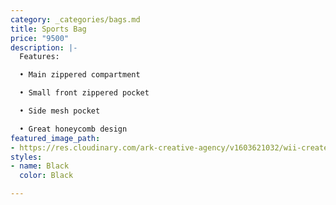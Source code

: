 ```yaml
---
category: _categories/bags.md
title: Sports Bag
price: "9500"
description: |-
  Features:

  • Main zippered compartment

  • Small front zippered pocket

  • Side mesh pocket

  • Great honeycomb design
featured_image_path:
- https://res.cloudinary.com/ark-creative-agency/v1603621032/wii-create/uploads/Hexagon-Backpack-BAG-4035_default_wu0xkl.png
styles:
- name: Black
  color: Black

---
```

